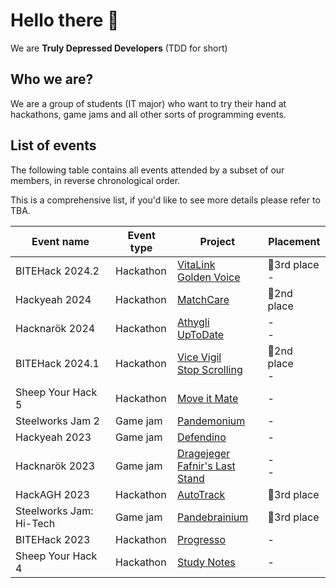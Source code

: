 # Hello there 👋

We are **Truly Depressed Developers** (TDD for short)

## Who we are?
We are a group of students (IT major) who want to try their hand at hackathons, game jams and all other sorts of programming events.

## List of events
The following table contains all events attended by a subset of our members, in reverse chronological order.

This is a comprehensive list, if you'd like to see more details please refer to TBA.

| Event name | Event type | Project | Placement |
|---|---|---|---|
| BITEHack 2024.2 | Hackathon | [VitaLink](https://github.com/Truly-Depressed-Developers/VitaLink)<br>[Golden Voice](https://github.com/Truly-Depressed-Developers/GoldenVoice) | 🥉3rd place<br>- |
| Hackyeah 2024 | Hackathon | [MatchCare](https://github.com/Truly-Depressed-Developers/MatchCare)| 🥈2nd place |
| Hacknarök 2024 | Hackathon | [Athygli](https://github.com/Truly-Depressed-Developers/athygli)<br>[UpToDate](https://github.com/Truly-Depressed-Developers/upToDate) | -<br>- |
| BITEHack 2024.1 | Hackathon | [Vice Vigil](https://github.com/Truly-Depressed-Developers/ViceVigil)<br>[Stop Scrolling](https://github.com/Truly-Depressed-Developers/stop-scrolling) | 🥈2nd place<br>- |
| Sheep Your Hack 5 | Hackathon | [Move it Mate](https://github.com/Truly-Depressed-Developers/move-it-mate) | - |
| Steelworks Jam 2 | Game jam | [Pandemonium](https://github.com/Truly-Depressed-Developers/pandemonium) | - |
| Hackyeah 2023 | Game jam | [Defendino](https://github.com/Truly-Depressed-Developers/defendino) | - |
| Hacknarök 2023 | Game jam | [Dragejeger](https://github.com/Truly-Depressed-Developers/dragejeger)<br>[Fafnir's Last Stand](https://github.com/Truly-Depressed-Developers/fafnirs-last-stand) | -<br>- |
| HackAGH 2023 | Hackathon | [AutoTrack](https://github.com/Truly-Depressed-Developers/auto-track) | 🥉3rd place |
| Steelworks Jam: Hi-Tech | Game jam | [Pandebrainium](https://github.com/Truly-Depressed-Developers/pandebrainium) | 🥉3rd place |
| BITEHack 2023 | Hackathon | [Progresso](https://github.com/Truly-Depressed-Developers/progresso) | - |
| Sheep Your Hack 4 | Hackathon | [Study Notes](https://github.com/Truly-Depressed-Developers/study-notes) | - |

